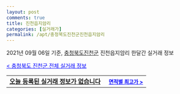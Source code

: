 ```yaml
---
layout: post
comments: true
title: 진천읍지암리
categories: [실거래가]
permalink: /apt/충청북도진천군진천읍지암리
---
```


2021년 09월 06일 기준, <a href="/apt/충청북도진천군">충청북도진천군</a> 진천읍지암리 한달간 실거래 정보

<a style="color: blue;" href="/apt/충청북도진천군">< 충청북도 진천군 전체 실거래 정보</a>
<!---- start ---->
<table>
  <tr>
    <td colspan="4" style="font-weight: bold;"><a href="/apt/충청북도진천군진천읍지암리{name_without_space}">오늘 등록된 실거래 정보가 없습니다</a> &nbsp;&nbsp;&nbsp; <a style="color: blue; font-size: smaller;" href="/apt/충청북도진천군진천읍지암리{name_without_space}">면적별 최고가 ></a></td>
  </tr>
    
</table>
<!---- end ---->
    